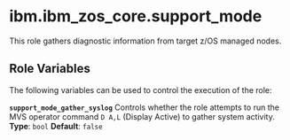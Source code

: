 # ibm.ibm_zos_core.support_mode
This role gathers diagnostic information from target z/OS managed nodes.

## Role Variables
The following variables can be used to control the execution of the role:

**`support_mode_gather_syslog`**
Controls whether the role attempts to run the MVS operator command `D A,L` (Display Active) to gather system activity.
**Type**: `bool`
**Default**: `false`